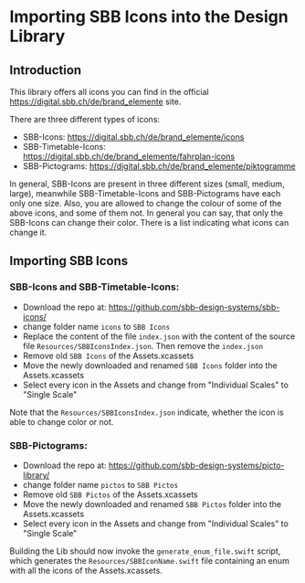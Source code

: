 # Importing SBB Icons into the Design Library

## Introduction

This library offers all icons you can find in the official https://digital.sbb.ch/de/brand_elemente site.

There are three different types of icons:
* SBB-Icons: https://digital.sbb.ch/de/brand_elemente/icons
* SBB-Timetable-Icons: https://digital.sbb.ch/de/brand_elemente/fahrplan-icons
* SBB-Pictograms: https://digital.sbb.ch/de/brand_elemente/piktogramme

In general, SBB-Icons are present in three different sizes (small, medium, large), meanwhile SBB-Timetable-Icons and SBB-Pictograms have each only one size. Also, you are allowed to change the colour of some of the above icons, and some of them not. In general you can say, that only the SBB-Icons can change their color. There is a list indicating what icons can change it.

## Importing SBB Icons

### SBB-Icons and SBB-Timetable-Icons:
* Download the repo at: https://github.com/sbb-design-systems/sbb-icons/
* change folder name `icons` to `SBB Icons`
* Replace the content of the file `index.json` with the content of the source file `Resources/SBBIconsIndex.json`. Then remove the `index.json`
* Remove old `SBB Icons` of the Assets.xcassets
* Move the newly downloaded and renamed `SBB Icons` folder into the Assets.xcassets
* Select every icon in the Assets and change from "Individual Scales" to "Single Scale"

Note that the `Resources/SBBIconsIndex.json` indicate, whether the icon is able to change color or not.

### SBB-Pictograms:
* Download the repo at: https://github.com/sbb-design-systems/picto-library/
* change folder name `pictos` to `SBB Pictos`
* Remove old `SBB Pictos` of the Assets.xcassets
* Move the newly downloaded and renamed `SBB Pictos` folder into the Assets.xcassets
* Select every icon in the Assets and change from "Individual Scales" to "Single Scale"

Building the Lib should now invoke the `generate_enum_file.swift` script, which generates the `Resources/SBBIconName.swift` file containing an enum with all the icons of the Assets.xcassets.

